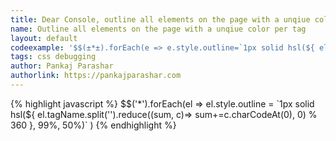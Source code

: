 ```yaml
---
title: Dear Console, outline all elements on the page with a unqiue color per tag
name: Outline all elements on the page with a unqiue color per tag
layout: default
codeexample: '$$(±*±).forEach(e => e.style.outline=`1px solid hsl(${ el.tagName.split(±±).reduce((sum, c)=> sum+=c.charCodeAt(0), 0) % 360 },99%,50%)`)'
tags: css debugging
author: Pankaj Parashar
authorlink: https://pankajparashar.com
---
```


{% highlight javascript %}
$$('*').forEach(el => 
        el.style.outline = `1px solid hsl(${ 
                el.tagName.split('').reduce((sum, c)=> sum+=c.charCodeAt(0), 0) % 360
        }, 99%, 50%)`
)
{% endhighlight %}
